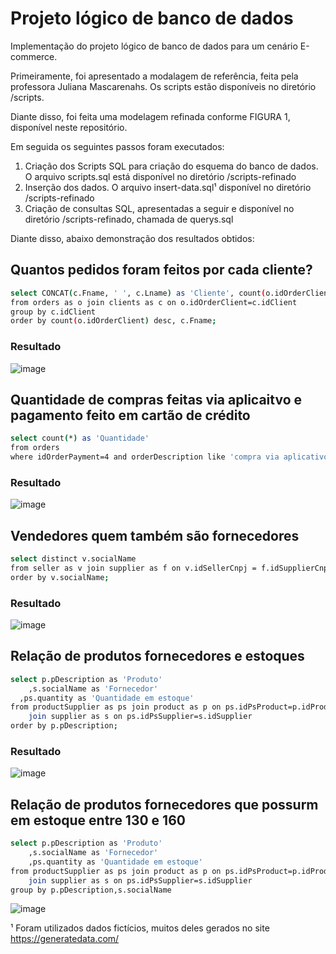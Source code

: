 # Projeto lógico de banco de dados
Implementação do projeto lógico de banco de dados para um cenário E-commerce.

Primeiramente, foi apresentado a modalagem de referência, feita pela professora Juliana Mascarenahs. Os scripts estão disponíveis no diretório /scripts.

Diante disso, foi feita uma modelagem refinada conforme FIGURA 1, disponível neste repositório.

Em seguida os seguintes passos foram executados:
1. Criação dos Scripts SQL para criação do esquema do banco de dados. O arquivo scripts.sql está disponível no diretório /scripts-refinado
2. Inserção dos dados. O arquivo insert-data.sql¹ disponível no diretório /scripts-refinado
3. Criação de consultas SQL, apresentadas a seguir e disponível no diretório /scripts-refinado, chamada de querys.sql

Diante disso, abaixo demonstração dos resultados obtidos:

## Quantos pedidos foram feitos por cada cliente?
```bash
select CONCAT(c.Fname, ' ', c.Lname) as 'Cliente', count(o.idOrderClient) as 'Quantidade de Pedidos'
from orders as o join clients as c on o.idOrderClient=c.idClient
group by c.idClient
order by count(o.idOrderClient) desc, c.Fname;
```
### Resultado
![image](https://user-images.githubusercontent.com/89883269/201528696-18edb96d-2146-4881-ab46-53e80ab04678.png)

## Quantidade de compras  feitas via aplicaitvo e pagamento feito em cartão de crédito
```bash
select count(*) as 'Quantidade'
from orders
where idOrderPayment=4 and orderDescription like 'compra via aplicativo';
```
### Resultado
![image](https://user-images.githubusercontent.com/89883269/201528754-c44bc1ba-e00e-4d03-b875-385b8a37805f.png)

## Vendedores quem também são fornecedores
```bash
select distinct v.socialName
from seller as v join supplier as f on v.idSellerCnpj = f.idSupplierCnpj
order by v.socialName;
```
### Resultado
![image](https://user-images.githubusercontent.com/89883269/201528798-a161d5c7-2925-4f09-96c4-b357add37c75.png)


## Relação de produtos fornecedores e estoques
```bash
select p.pDescription as 'Produto'
	,s.socialName as 'Fornecedor'
  ,ps.quantity as 'Quantidade em estoque'
from productSupplier as ps join product as p on ps.idPsProduct=p.idProduct
	join supplier as s on ps.idPsSupplier=s.idSupplier
order by p.pDescription;
```
### Resultado
![image](https://user-images.githubusercontent.com/89883269/201528858-a26e2218-0f92-4227-bf41-724e5830ad80.png)

## Relação de produtos fornecedores que possurm em estoque entre 130 e 160
```bash
select p.pDescription as 'Produto'
	,s.socialName as 'Fornecedor'
    ,ps.quantity as 'Quantidade em estoque'
from productSupplier as ps join product as p on ps.idPsProduct=p.idProduct
	join supplier as s on ps.idPsSupplier=s.idSupplier
group by p.pDescription,s.socialName
```
![image](https://user-images.githubusercontent.com/89883269/201528885-b9947c4a-2c82-4629-9933-1e688f138687.png)

¹ Foram utilizados dados fictícios, muitos deles gerados no site https://generatedata.com/
